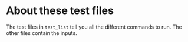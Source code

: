 # About these test files

The test files in `test_list` tell you all the different commands to run.
The other files contain the inputs.
